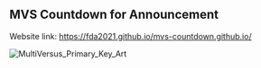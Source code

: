 ## MVS Countdown for Announcement 
 Website link: https://fda2021.github.io/mvs-countdown.github.io/

 
![MultiVersus_Primary_Key_Art](https://github.com/FDA2021/mvs-countdown.github.io/assets/99520223/5dab7a9c-55fa-4da0-829c-2a9ccda6030c)
